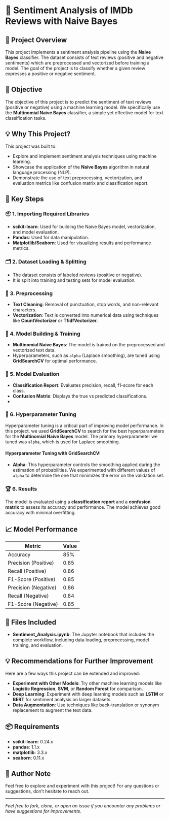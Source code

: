 # 🎯 Sentiment Analysis of IMDb Reviews with Naive Bayes

## 📌 Project Overview
This project implements a sentiment analysis pipeline using the **Naive Bayes** classifier. The dataset consists of text reviews (positive and negative sentiments) which are preprocessed and vectorized before training a model. The goal of the project is to classify whether a given review expresses a positive or negative sentiment.

## 🎯 Objective
The objective of this project is to predict the sentiment of text reviews (positive or negative) using a machine learning model. We specifically use the **Multinomial Naive Bayes** classifier, a simple yet effective model for text classification tasks.

## 💡 Why This Project?
This project was built to:
- Explore and implement sentiment analysis techniques using machine learning.
- Showcase the application of the **Naive Bayes** algorithm in natural language processing (NLP).
- Demonstrate the use of text preprocessing, vectorization, and evaluation metrics like confusion matrix and classification report.

## 🔑 Key Steps

### 📦 1. Importing Required Libraries
- **scikit-learn**: Used for building the Naive Bayes model, vectorization, and model evaluation.
- **Pandas**: Used for data manipulation.
- **Matplotlib/Seaborn**: Used for visualizing results and performance metrics.

### 🗂️ 2. Dataset Loading & Splitting
- The dataset consists of labeled reviews (positive or negative).
- It is split into training and testing sets for model evaluation.

### 🧼 3. Preprocessing
- **Text Cleaning**: Removal of punctuation, stop words, and non-relevant characters.
- **Vectorization**: Text is converted into numerical data using techniques like **CountVectorizer** or **TfidfVectorizer**.

### 🧪 4. Model Building & Training
- **Multinomial Naive Bayes**: The model is trained on the preprocessed and vectorized text data.
- Hyperparameters, such as `alpha` (Laplace smoothing), are tuned using **GridSearchCV** for optimal performance.

### 🚀 5. Model Evaluation
- **Classification Report**: Evaluates precision, recall, f1-score for each class.
- **Confusion Matrix**: Displays the true vs predicted classifications.
- 
### 🚀 6. Hyperparameter Tuning
Hyperparameter tuning is a critical part of improving model performance. In this project, we used **GridSearchCV** to search for the best hyperparameters for the **Multinomial Naive Bayes** model. The primary hyperparameter we tuned was `alpha`, which is used for Laplace smoothing. 

#### Hyperparameter Tuning with GridSearchCV:
- **Alpha**: This hyperparameter controls the smoothing applied during the estimation of probabilities. We experimented with different values of `alpha` to determine the one that minimizes the error on the validation set.
  
### 🏆 6. Results
The model is evaluated using a **classification report** and a **confusion matrix** to assess its accuracy and performance. The model achieves good accuracy with minimal overfitting.

## 📈 Model Performance
| Metric              | Value   |
|---------------------|---------|
| Accuracy            | 85%     |
| Precision (Positive)| 0.85    |
| Recall (Positive)   | 0.86    |
| F1-Score (Positive) | 0.85    |
| Precision (Negative)| 0.86    |
| Recall (Negative)   | 0.84    |
| F1-Score (Negative) | 0.85    |

## 📁 Files Included
- **Sentiment_Analysis.ipynb**: The Jupyter notebook that includes the complete workflow, including data loading, preprocessing, model training, and evaluation.

## 💡 Recommendations for Further Improvement
Here are a few ways this project can be extended and improved:
- **Experiment with Other Models**: Try other machine learning models like **Logistic Regression**, **SVM**, or **Random Forest** for comparison.
- **Deep Learning**: Experiment with deep learning models such as **LSTM** or **BERT** for sentiment analysis on larger datasets.
- **Data Augmentation**: Use techniques like back-translation or synonym replacement to augment the text data.

## 📦 Requirements
- **scikit-learn**: 0.24.x
- **pandas**: 1.1.x
- **matplotlib**: 3.3.x
- **seaborn**: 0.11.x

## 🧠 Author Note
Feel free to explore and experiment with this project! For any questions or suggestions, don’t hesitate to reach out.

---
*Feel free to fork, clone, or open an issue if you encounter any problems or have suggestions for improvements.*
